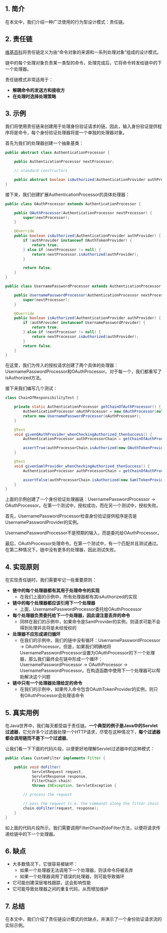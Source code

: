 ## 1. 简介

在本文中，我们介绍一种广泛使用的行为型设计模式：责任链。

## 2. 责任链

[维基百科](https://en.wikipedia.org/wiki/Chain-of-responsibility_pattern)将责任链定义为由“命令对象的来源和一系列处理对象”组成的设计模式。

链中的每个处理对象负责某一类型的命令，处理完成后，它将命令转发给链中的下一个处理器。

责任链模式非常适用于：

-   **解耦命令的发送方和接收方**
-   **在处理时选择处理策略**

## 3. 示例

我们将使用责任链来创建用于处理身份验证请求的链。因此，输入身份验证提供程序将是命令，每个身份验证处理器将是一个单独的处理器对象。

首先为我们的处理器创建一个抽象基类：

```java
public abstract class AuthenticationProcessor {

    public AuthenticationProcessor nextProcessor;

    // standard constructors

    public abstract boolean isAuthorized(AuthenticationProvider authProvider);
}
```

接下来，我们创建扩展AuthenticationProcessor的具体处理器：

```java
public class OAuthProcessor extends AuthenticationProcessor {

    public OAuthProcessor(AuthenticationProcessor nextProcessor) {
        super(nextProcessor);
    }

    @Override
    public boolean isAuthorized(AuthenticationProvider authProvider) {
        if (authProvider instanceof OAuthTokenProvider) {
            return true;
        } else if (nextProcessor != null) {
            return nextProcessor.isAuthorized(authProvider);
        }

        return false;
    }
}
```

```java
public class UsernamePasswordProcessor extends AuthenticationProcessor {

    public UsernamePasswordProcessor(AuthenticationProcessor nextProcessor) {
        super(nextProcessor);
    }

    @Override
    public boolean isAuthorized(AuthenticationProvider authProvider) {
        if (authProvider instanceof UsernamePasswordProvider) {
            return true;
        } else if (nextProcessor != null) {
            return nextProcessor.isAuthorized(authProvider);
        }
        return false;
    }
}
```

在这里，我们为传入的授权请求创建了两个具体的处理器：UsernamePasswordProcessor和OAuthProcessor。对于每一个，我们都重写了isAuthorized方法。

接下来我们编写几个测试：

```java
class ChainOfResponsibilityTest {

    private static AuthenticationProcessor getChainOfAuthProcessor() {
        AuthenticationProcessor oAuthProcessor = new OAuthProcessor(null);
        return new UsernamePasswordProcessor(oAuthProcessor);
    }

    @Test
    void givenOAuthProvider_whenCheckingAuthorized_thenSuccess() {
        AuthenticationProcessor authProcessorChain = getChainOfAuthProcessor();

        assertTrue(authProcessorChain.isAuthorized(new OAuthTokenProvider()));
    }

    @Test
    void givenSamlProvider_whenCheckingAuthorized_thenSuccess() {
        AuthenticationProcessor authProcessorChain = getChainOfAuthProcessor();

        assertFalse(authProcessorChain.isAuthorized(new SamlTokenProvider()));
    }
}
```

上面的示例创建了一个身份验证处理器链：UsernamePasswordProcessor -> OAuthProcessor。在第一个测试中，授权成功，而在另一个测试中，授权失败。

首先，UsernamePasswordProcessor检查身份验证提供程序是否是UsernamePasswordProvider的实例。

UsernamePasswordProcessor不是预期的输入，而是委托给OAuthProcessor。

最后，OAuthProcessor处理命令。在第一个测试中，有一个匹配并且测试通过。在第二种情况下，链中没有更多的处理器，因此测试失败。

## 4. 实现原则

在实现责任链时，我们需要牢记一些重要原则：

-   **链中的每个处理器都有其用于处理命令的实现**
    -   在我们上面的示例中，所有处理器都有其isAuthorized的实现
-   **链中的每个处理器都应该引用下一个处理器**
    -   上面，UsernamePasswordProcessor委托给OAuthProcessor
-   **每个处理器负责委托给下一个处理器，因此请注意丢弃的命令**
    -   同样在我们的示例中，如果命令是SamlProvider的实例，则请求可能不会得到处理并且将是未经授权的
-   **处理器不应形成递归循环**
    -   在我们的示例中，我们的链中没有循环：UsernamePasswordProcessor -> OAuthProcessor。但是，如果我们明确地将UsernamePasswordProcessor设置为OAuthProcessor的下一个处理器，那么我们最终会在链中形成一个循环：UsernamePasswordProcessor -> OAuthProcessor -> UsernamePasswordProcessor。在构造函数中使用下一个处理器可以帮助解决这个问题
-   **链中只有一个处理器处理给定的命令**
    -   在我们的示例中，如果传入命令包含OAuthTokenProvider的实例，则只有OAuthProcessor会处理该命令

## 5. 真实用例

在Java世界中，我们每天都受益于责任链。**一个典型的例子是Java中的Servlet过滤器**，它允许多个过滤器处理一个HTTP请求，尽管在这种情况下，**每个过滤器都会调用链而不是下一个过滤器**。

让我们看一下下面的代码片段，以便更好地理解Servlet过滤器中的这种模式：

```java
public class CustomFilter implements Filter {

    public void doFilter(
            ServletRequest request,
            ServletResponse response,
            FilterChain chain)
            throws IOException, ServletException {

        // process the request

        // pass the request (i.e. the command) along the filter chain
        chain.doFilter(request, response);
    }
}
```

如上面的代码片段所示，我们需要调用FilterChain的doFilter方法，以便将请求传递给链中的下一个处理器。

## 6. 缺点

-   大多数情况下，它很容易被破坏：
    -   如果一个处理器无法调用下一个处理器，则该命令将被丢弃
    -   如果一个处理器调用了错误的处理器，则可能导致循环
-   它可能创建深层堆栈跟踪，这会影响性能
-   它可能导致处理器之间的重复代码，从而增加维护

## 7. 总结

在本文中，我们介绍了责任链设计模式的优缺点，并演示了一个身份验证请求流的实际示例。